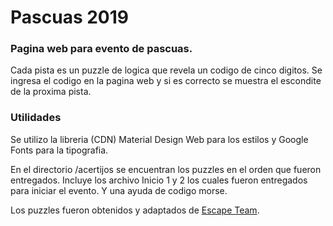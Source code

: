 # Pascuas 2019

### Pagina web para evento de pascuas. 

Cada pista es un puzzle de logica que revela un codigo de cinco digitos. Se ingresa el codigo en la pagina web y si es correcto se muestra el escondite de la proxima pista.

### Utilidades

Se utilizo la libreria (CDN) Material Design Web para los estilos y Google Fonts para la tipografia.

En el directorio /acertijos se encuentran los puzzles en el orden que fueron entregados. Incluye los archivo Inicio 1 y 2 los cuales fueron entregados para iniciar el evento. Y una ayuda de codigo morse.

Los puzzles fueron obtenidos y adaptados de [Escape Team](https://www.escape-team.com/).
